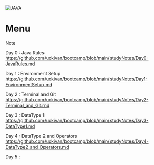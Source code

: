 ![JAVA](https://www.oracle.com/img/tech/cb88-java-logo-001.jpg)

# Menu

> [!NOTE]  
> Day 0 : Java Rules  
> https://github.com/uokivan/bootcamp/blob/main/studyNotes/Day0-JavaRules.md  
>  
> Day 1 : Environment Setup  
> https://github.com/uokivan/bootcamp/blob/main/studyNotes/Day1-EnvironmentSetup.md  
>  
> Day 2 : Terminal and Git  
> https://github.com/uokivan/bootcamp/blob/main/studyNotes/Day2-Terminal_and_Git.md  
>  
> Day 3 : DataType 1  
>  https://github.com/uokivan/bootcamp/blob/main/studyNotes/Day3-DataType1.md  
>  
> Day 4 : DataType 2 and Operators  
> https://github.com/uokivan/bootcamp/blob/main/studyNotes/Day4-DataType2_and_Operators.md  
>  
> Day 5 :